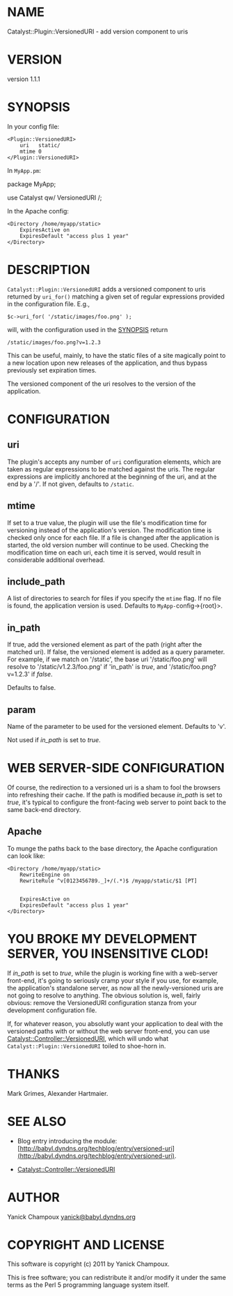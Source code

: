 # NAME

Catalyst::Plugin::VersionedURI - add version component to uris

# VERSION

version 1.1.1

# SYNOPSIS

In your config file:

    <Plugin::VersionedURI>
        uri   static/
        mtime 0 
    </Plugin::VersionedURI>

In `MyApp.pm`:

   package MyApp;

   use Catalyst qw/ VersionedURI /;

In the Apache config:

    <Directory /home/myapp/static>
        ExpiresActive on
        ExpiresDefault "access plus 1 year"
    </Directory>

# DESCRIPTION

`Catalyst::Plugin::VersionedURI` adds a versioned component
to uris returned by `uri_for()` matching a given set of regular expressions provided in
the configuration file. E.g.,

    $c->uri_for( '/static/images/foo.png' );

will, with the configuration used in the [SYNOPSIS](http://search.cpan.org/perldoc?SYNOPSIS) return

    /static/images/foo.png?v=1.2.3

This can be useful, mainly, to have the
static files of a site magically point to a new location upon new
releases of the application, and thus bypass previously set expiration times.

The versioned component of the uri resolves to the version of the application.

# CONFIGURATION

## uri

The plugin's accepts any number of `uri` configuration elements, which are 
taken as regular expressions to be matched against the uris. The regular
expressions are implicitly anchored at the beginning of the uri, and at the
end by a '/'.  If not given, defaults to `/static`.

## mtime

If set to a true value, the plugin will use the file's modification time for
versioning instead of the application's version. The modification time is
checked only once for each file. If a file is changed after the application is
started, the old version number will continue to be used. Checking the
modification time on each uri, each time it is served, would result in
considerable additional overhead.

## include_path

A list of directories to search for files if you specify the `mtime` flag.
If no file is found, the application version is used.  Defaults to
`MyApp-`config->{root}>. 

## in_path

If true, add the versioned element as part of the path (right after the
matched uri). If false, the versioned element is added as a query parameter.
For example, if we match on '/static', the base uri '/static/foo.png' will resolve to 
'/static/v1.2.3/foo.png' if 'in_path' is _true_, and '/static/foo.png?v=1.2.3'
if _false_.

Defaults to false. 

## param

Name of the parameter to be used for the versioned element. Defaults to 'v'.  

Not used if _in_path_ is set to _true_.

# WEB SERVER-SIDE CONFIGURATION

Of course, the redirection to a versioned uri is a sham
to fool the browsers into refreshing their cache. If the path is
modified because _in_path_ is set to _true_, it's typical to 
configure the front-facing web server to point back to 
the same back-end directory.

## Apache

To munge the paths back to the base directory, the Apache 
configuration can look like:

    <Directory /home/myapp/static>
        RewriteEngine on
        RewriteRule ^v[0123456789._]+/(.*)$ /myapp/static/$1 [PT]
 

        ExpiresActive on
        ExpiresDefault "access plus 1 year"
    </Directory>

# YOU BROKE MY DEVELOPMENT SERVER, YOU INSENSITIVE CLOD!

If _in_path_ is set to _true_, while the plugin is working fine with a web-server front-end, it's going to seriously cramp 
your style if you use, for example, the application's standalone server, as
now all the newly-versioned uris are not going to resolve to anything. 
The obvious solution is, well, fairly obvious: remove the VersionedURI 
configuration stanza from your development configuration file.

If, for whatever reason, you absolutly want your application to deal with the versioned 
paths with or without the web server front-end, you can use
[Catalyst::Controller::VersionedURI](http://search.cpan.org/perldoc?Catalyst::Controller::VersionedURI), which will undo what
`Catalyst::Plugin::VersionedURI` toiled to shoe-horn in.

# THANKS

Mark Grimes, Alexander Hartmaier. 

# SEE ALSO

- Blog entry introducing the module: [http://babyl.dyndns.org/techblog/entry/versioned-uri](http://babyl.dyndns.org/techblog/entry/versioned-uri).

- [Catalyst::Controller::VersionedURI](http://search.cpan.org/perldoc?Catalyst::Controller::VersionedURI)

# AUTHOR

Yanick Champoux <yanick@babyl.dyndns.org>

# COPYRIGHT AND LICENSE

This software is copyright (c) 2011 by Yanick Champoux.

This is free software; you can redistribute it and/or modify it under
the same terms as the Perl 5 programming language system itself.